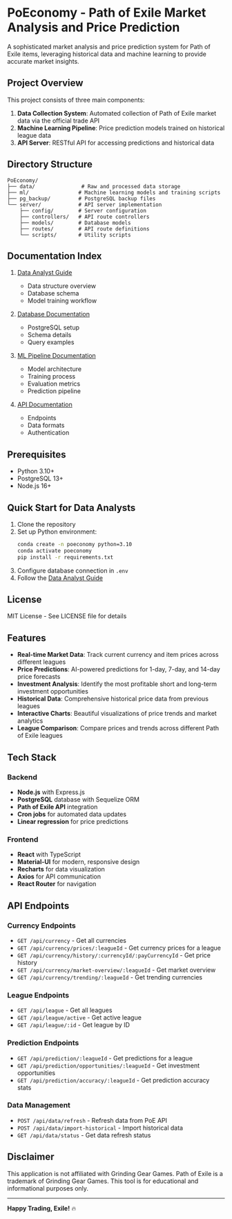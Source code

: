 # PoEconomy - Path of Exile Market Analysis and Price Prediction

A sophisticated market analysis and price prediction system for Path of Exile items, leveraging historical data and machine learning to provide accurate market insights.

## Project Overview

This project consists of three main components:
1. **Data Collection System**: Automated collection of Path of Exile market data via the official trade API
2. **Machine Learning Pipeline**: Price prediction models trained on historical league data
3. **API Server**: RESTful API for accessing predictions and historical data

## Directory Structure

```
PoEconomy/
├── data/               # Raw and processed data storage
├── ml/                # Machine learning models and training scripts
├── pg_backup/         # PostgreSQL backup files
└── server/            # API server implementation
    ├── config/        # Server configuration
    ├── controllers/   # API route controllers
    ├── models/        # Database models
    ├── routes/        # API route definitions
    └── scripts/       # Utility scripts
```

## Documentation Index

1. [Data Analyst Guide](docs/data_analyst_guide.md)
   - Data structure overview
   - Database schema
   - Model training workflow
   
2. [Database Documentation](docs/database.md)
   - PostgreSQL setup
   - Schema details
   - Query examples

3. [ML Pipeline Documentation](docs/ml_pipeline.md)
   - Model architecture
   - Training process
   - Evaluation metrics
   - Prediction pipeline

4. [API Documentation](docs/api.md)
   - Endpoints
   - Data formats
   - Authentication

## Prerequisites

- Python 3.10+
- PostgreSQL 13+
- Node.js 16+

## Quick Start for Data Analysts

1. Clone the repository
2. Set up Python environment:
   ```bash
   conda create -n poeconomy python=3.10
   conda activate poeconomy
   pip install -r requirements.txt
   ```
3. Configure database connection in `.env`
4. Follow the [Data Analyst Guide](docs/data_analyst_guide.md)

## License

MIT License - See LICENSE file for details

## Features

- **Real-time Market Data**: Track current currency and item prices across different leagues
- **Price Predictions**: AI-powered predictions for 1-day, 7-day, and 14-day price forecasts
- **Investment Analysis**: Identify the most profitable short and long-term investment opportunities
- **Historical Data**: Comprehensive historical price data from previous leagues
- **Interactive Charts**: Beautiful visualizations of price trends and market analytics
- **League Comparison**: Compare prices and trends across different Path of Exile leagues

## Tech Stack

### Backend
- **Node.js** with Express.js
- **PostgreSQL** database with Sequelize ORM
- **Path of Exile API** integration
- **Cron jobs** for automated data updates
- **Linear regression** for price predictions

### Frontend
- **React** with TypeScript
- **Material-UI** for modern, responsive design
- **Recharts** for data visualization
- **Axios** for API communication
- **React Router** for navigation

## API Endpoints

### Currency Endpoints
- `GET /api/currency` - Get all currencies
- `GET /api/currency/prices/:leagueId` - Get currency prices for a league
- `GET /api/currency/history/:currencyId/:payCurrencyId` - Get price history
- `GET /api/currency/market-overview/:leagueId` - Get market overview
- `GET /api/currency/trending/:leagueId` - Get trending currencies

### League Endpoints
- `GET /api/league` - Get all leagues
- `GET /api/league/active` - Get active league
- `GET /api/league/:id` - Get league by ID

### Prediction Endpoints
- `GET /api/prediction/:leagueId` - Get predictions for a league
- `GET /api/prediction/opportunities/:leagueId` - Get investment opportunities
- `GET /api/prediction/accuracy/:leagueId` - Get prediction accuracy stats

### Data Management
- `POST /api/data/refresh` - Refresh data from PoE API
- `POST /api/data/import-historical` - Import historical data
- `GET /api/data/status` - Get data refresh status

## Disclaimer

This application is not affiliated with Grinding Gear Games. Path of Exile is a trademark of Grinding Gear Games. This tool is for educational and informational purposes only.

---

**Happy Trading, Exile!** 🔥 